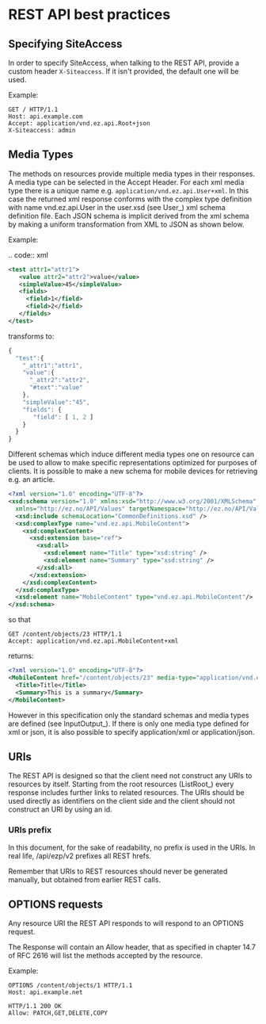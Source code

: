 # REST API best practices

## Specifying SiteAccess

In order to specify SiteAccess, when talking to the REST API, provide a custom header `X-Siteaccess`.
If it isn't provided, the default one will be used.

Example:

```
GET / HTTP/1.1
Host: api.example.com
Accept: application/vnd.ez.api.Root+json
X-Siteaccess: admin
```

## Media Types

The methods on resources provide multiple media types in their responses.
A media type can be selected in the Accept Header.
For each xml media type there is a unique name e.g. `application/vnd.ez.api.User+xml`. In this case the returned xml response
conforms with the complex type definition with name vnd.ez.api.User in the user.xsd (see User_) xml schema definition file.
Each JSON schema is implicit derived from the xml schema by making a uniform transformation from XML to JSON as shown below.

Example:

.. code:: xml
```xml
<test attr1="attr1">
   <value attr2="attr2">value</value>
   <simpleValue>45</simpleValue>
   <fields>
     <field>1</field>
     <field>2</field>
   </fields>
</test>
```

transforms to:

```javascript
{
  "test":{
    "_attr1":"attr1",
    "value":{
      "_attr2":"attr2",
      "#text":"value"
    },
    "simpleValue":"45",
    "fields": {
       "field": [ 1, 2 ]
    }
  }
}
```

Different schemas which induce different media types one on resource can be used to allow to make specific
representations optimized for purposes of clients.
It is possible to make a new schema for mobile devices for retrieving e.g. an article.

```xml
<?xml version="1.0" encoding="UTF-8"?>
<xsd:schema version="1.0" xmlns:xsd="http://www.w3.org/2001/XMLSchema"
  xmlns="http://ez.no/API/Values" targetNamespace="http://ez.no/API/Values">
  <xsd:include schemaLocation="CommonDefinitions.xsd" />
  <xsd:complexType name="vnd.ez.api.MobileContent">
    <xsd:complexContent>
      <xsd:extension base="ref">
        <xsd:all>
          <xsd:element name="Title" type="xsd:string" />
          <xsd:element name="Summary" type="xsd:string" />
        </xsd:all>
      </xsd:extension>
    </xsd:complexContent>
  </xsd:complexType>
  <xsd:element name="MobileContent" type="vnd.ez.api.MobileContent"/>
</xsd:schema>
```

so that

```
GET /content/objects/23 HTTP/1.1
Accept: application/vnd.ez.api.MobileContent+xml
```

returns:

```xml
<?xml version="1.0" encoding="UTF-8"?>
<MobileContent href="/content/objects/23" media-type="application/vnd.ez.api.MobileContent+xml">
  <Title>Title</Title>
  <Summary>This is a summary</Summary>
</MobileContent>
```

However in this specification only the standard schemas and media types are defined (see InputOutput_).
If there is only one media type defined for xml or json, it is also possible to specify
application/xml or application/json.

## URIs

The REST API is designed so that the client need not construct any URIs to resources by itself.
Starting from the root resources (ListRoot_) every response includes further links to related resources.
The URIs should be used directly as identifiers on the client side and the client should not
construct an URI by using an id.

### URIs prefix

In this document, for the sake of readability, no prefix is used in the URIs. In real life, /api/ezp/v2
prefixes all REST hrefs.

Remember that URIs to REST resources should never be generated manually, but obtained from earlier REST
 calls.

## OPTIONS requests

Any resource URI the REST API responds to will respond to an OPTIONS request.

The Response will contain an Allow header, that as specified in chapter 14.7 of RFC 2616 will list the methods
accepted by the resource.

Example:

```
OPTIONS /content/objects/1 HTTP/1.1
Host: api.example.net

HTTP/1.1 200 OK
Allow: PATCH,GET,DELETE,COPY
```

